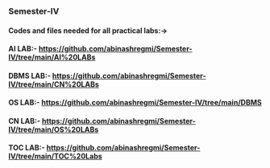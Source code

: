 ### Semester-IV
#### Codes and files needed for all practical labs:->
#### AI LAB:- https://github.com/abinashregmi/Semester-IV/tree/main/AI%20LABs
#### DBMS LAB:- https://github.com/abinashregmi/Semester-IV/tree/main/CN%20LABs
#### OS LAB:- https://github.com/abinashregmi/Semester-IV/tree/main/DBMS
#### CN LAB:- https://github.com/abinashregmi/Semester-IV/tree/main/OS%20LABs
#### TOC LAB:- https://github.com/abinashregmi/Semester-IV/tree/main/TOC%20Labs
